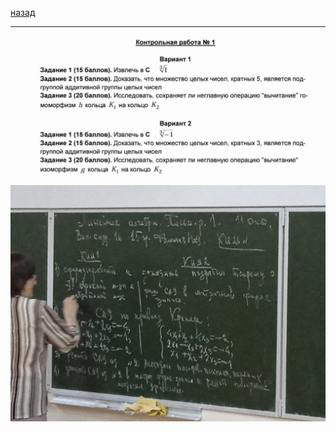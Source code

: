 [назад](../../mkn/mkn-1-1.md#Линейная-алгебра)
***
![матанализ практика вариант номер 1-2](../../images/lin-alg/att1/pr1-2.jpg)
![матанализ практика 3](../../images/lin-alg/att1/pr3.jpg)